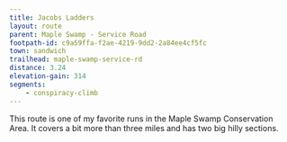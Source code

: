 ```yaml
---
title: Jacobs Ladders
layout: route
parent: Maple Swamp - Service Road
footpath-id: c9a59ffa-f2ae-4219-9dd2-2a84ee4cf5fc
town: sandwich
trailhead: maple-swamp-service-rd
distance: 3.24
elevation-gain: 314
segments:
    - conspiracy-climb
---
```

This route is one of my favorite runs in the Maple Swamp Conservation Area. It covers a bit more than three miles and has two big hilly sections.